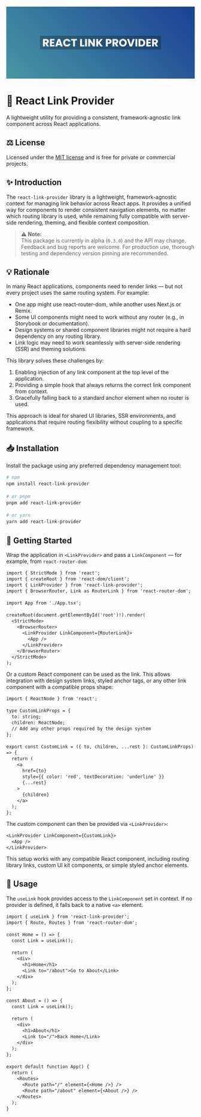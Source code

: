 ![React Link Provider](https://raw.githubusercontent.com/andrewdyer/public-assets/refs/heads/main/images/covers/react-link-provider.png)

# 🔗 React Link Provider

A lightweight utility for providing a consistent, framework-agnostic link component across React applications.

## ⚖️ License

Licensed under the [MIT license](https://opensource.org/licenses/MIT) and is free for private or commercial projects.

## ✨ Introduction

The `react-link-provider` library is a lightweight, framework-agnostic context for managing link behavior across React apps. It provides a unified way for components to render consistent navigation elements, no matter which routing library is used, while remaining fully compatible with server-side rendering, theming, and flexible context composition.

> **⚠️ Note:**  
> This package is currently in alpha (`0.3.0`) and the API may change.  
> Feedback and bug reports are welcome. For production use, thorough testing and dependency version pinning are recommended.

## 💡 Rationale

In many React applications, components need to render links — but not every project uses the same routing system.
For example:

- One app might use react-router-dom, while another uses Next.js or Remix.
- Some UI components might need to work without any router (e.g., in Storybook or documentation).
- Design systems or shared component libraries might not require a hard dependency on any routing library.
- Link logic may need to work seamlessly with server-side rendering (SSR) and theming solutions.

This library solves these challenges by:

1. Enabling injection of any link component at the top level of the application.
2. Providing a simple hook that always returns the correct link component from context.
3. Gracefully falling back to a standard anchor element when no router is used.

This approach is ideal for shared UI libraries, SSR environments, and applications that require routing flexibility without coupling to a specific framework.

## 📥 Installation

Install the package using any preferred dependency management tool:

```bash
# npm
npm install react-link-provider

# or pnpm
pnpm add react-link-provider

# or yarn
yarn add react-link-provider
```

## 🚀 Getting Started

Wrap the application in `<LinkProvider>` and pass a `LinkComponent` — for example, from `react-router-dom`:

```tsx
import { StrictMode } from 'react';
import { createRoot } from 'react-dom/client';
import { LinkProvider } from 'react-link-provider';
import { BrowserRouter, Link as RouterLink } from 'react-router-dom';

import App from './App.tsx';

createRoot(document.getElementById('root')!).render(
  <StrictMode>
    <BrowserRouter>
      <LinkProvider LinkComponent={RouterLink}>
        <App />
      </LinkProvider>
    </BrowserRouter>
  </StrictMode>
);
```

Or a custom React component can be used as the link. This allows integration with design system links, styled anchor tags, or any other link component with a compatible props shape:

```tsx
import { ReactNode } from 'react';

type CustomLinkProps = {
  to: string;
  children: ReactNode;
  // Add any other props required by the design system
};

export const CustomLink = ({ to, children, ...rest }: CustomLinkProps) => {
  return (
    <a
      href={to}
      style={{ color: 'red', textDecoration: 'underline' }}
      {...rest}
    >
      {children}
    </a>
  );
};
```

The custom component can then be provided via `<LinkProvider>`:

```tsx
<LinkProvider LinkComponent={CustomLink}>
  <App />
</LinkProvider>
```

This setup works with any compatible React component, including routing library links, custom UI kit components, or simple styled anchor elements.

## 📖 Usage

The `useLink` hook provides access to the `LinkComponent` set in context. If no provider is defined, it falls back to a native `<a>` element.

```tsx
import { useLink } from 'react-link-provider';
import { Route, Routes } from 'react-router-dom';

const Home = () => {
  const Link = useLink();

  return (
    <div>
      <h1>Home</h1>
      <Link to="/about">Go to About</Link>
    </div>
  );
};

const About = () => {
  const Link = useLink();

  return (
    <div>
      <h1>About</h1>
      <Link to="/">Back Home</Link>
    </div>
  );
};

export default function App() {
  return (
    <Routes>
      <Route path="/" element={<Home />} />
      <Route path="/about" element={<About />} />
    </Routes>
  );
}
```

